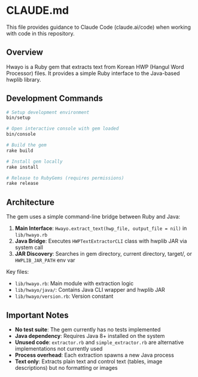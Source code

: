# CLAUDE.md

This file provides guidance to Claude Code (claude.ai/code) when working with code in this repository.

## Overview

Hwayo is a Ruby gem that extracts text from Korean HWP (Hangul Word Processor) files. It provides a simple Ruby interface to the Java-based hwplib library.

## Development Commands

```bash
# Setup development environment
bin/setup

# Open interactive console with gem loaded
bin/console

# Build the gem
rake build

# Install gem locally
rake install

# Release to RubyGems (requires permissions)
rake release
```

## Architecture

The gem uses a simple command-line bridge between Ruby and Java:

1. **Main Interface**: `Hwayo.extract_text(hwp_file, output_file = nil)` in `lib/hwayo.rb`
2. **Java Bridge**: Executes `HWPTextExtractorCLI` class with hwplib JAR via system call
3. **JAR Discovery**: Searches in gem directory, current directory, target/, or `HWPLIB_JAR_PATH` env var

Key files:
- `lib/hwayo.rb`: Main module with extraction logic
- `lib/hwayo/java/`: Contains Java CLI wrapper and hwplib JAR
- `lib/hwayo/version.rb`: Version constant

## Important Notes

- **No test suite**: The gem currently has no tests implemented
- **Java dependency**: Requires Java 8+ installed on the system
- **Unused code**: `extractor.rb` and `simple_extractor.rb` are alternative implementations not currently used
- **Process overhead**: Each extraction spawns a new Java process
- **Text only**: Extracts plain text and control text (tables, image descriptions) but no formatting or images